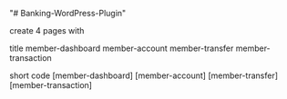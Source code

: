 "# Banking-WordPress-Plugin" 


create 4 pages with

title
member-dashboard
member-account
member-transfer
member-transaction

short code
[member-dashboard]
[member-account]
[member-transfer]
[member-transaction]


